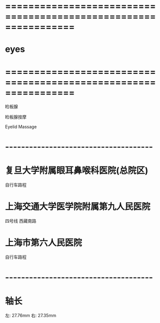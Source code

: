 # ================================================================ #
#                      eyes
# ================================================================ #


睑板腺

睑板腺按摩

Eyelid Massage

# ------------------------------------- #
#   

# 复旦大学附属眼耳鼻喉科医院(总院区)
自行车路程


# 上海交通大学医学院附属第九人民医院
四号线 西藏南路


# 上海市第六人民医院
自行车路程




# ------------------------------------- #
#            轴长
左: 27.76mm
右: 27.35mm















